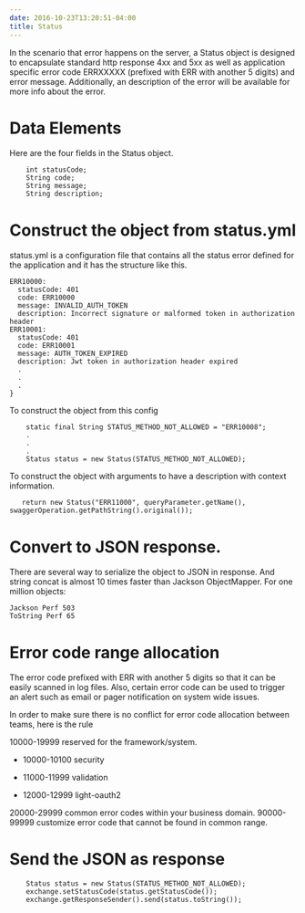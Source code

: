 ```yaml
---
date: 2016-10-23T13:20:51-04:00
title: Status
---
```


In the scenario that error happens on the server, a Status object is designed
to encapsulate standard http response 4xx and 5xx as well as application specific
error code ERRXXXXX (prefixed with ERR with another 5 digits) and error message.
Additionally, an description of the error will be available for more info about
the error.

# Data Elements

Here are the four fields in the Status object.
```
    int statusCode;
    String code;
    String message;
    String description;
```

# Construct the object from status.yml
status.yml is a configuration file that contains all the status error defined
for the application and it has the structure like this.

```
ERR10000:
  statusCode: 401
  code: ERR10000
  message: INVALID_AUTH_TOKEN
  description: Incorrect signature or malformed token in authorization header
ERR10001:
  statusCode: 401
  code: ERR10001
  message: AUTH_TOKEN_EXPIRED
  description: Jwt token in authorization header expired
  .
  .
  .
}
```

To construct the object from this config

```
    static final String STATUS_METHOD_NOT_ALLOWED = "ERR10008";
    .
    .
    .
    Status status = new Status(STATUS_METHOD_NOT_ALLOWED);

```
To construct the object with arguments to have a description with context information.

```
   return new Status("ERR11000", queryParameter.getName(), swaggerOperation.getPathString().original());

```

# Convert to JSON response.

There are several way to serialize the object to JSON in response. And string
concat is almost 10 times faster than Jackson ObjectMapper. For one million
objects:

```
Jackson Perf 503
ToString Perf 65

```
# Error code range allocation
The error code prefixed with ERR with another 5 digits so that it can be easily
scanned in log files. Also, certain error code can be used to trigger an alert
such as email or pager notification on system wide issues.

In order to make sure there is no conflict for error code allocation between
teams, here is the rule

10000-19999 reserved for the framework/system.
   * 10000-10100 security

   * 11000-11999 validation

   * 12000-12999 light-oauth2

20000-29999 common error codes within your business domain.
90000-99999 customize error code that cannot be found in common range.

# Send the JSON as response

```
    Status status = new Status(STATUS_METHOD_NOT_ALLOWED);
    exchange.setStatusCode(status.getStatusCode());
    exchange.getResponseSender().send(status.toString());

```
